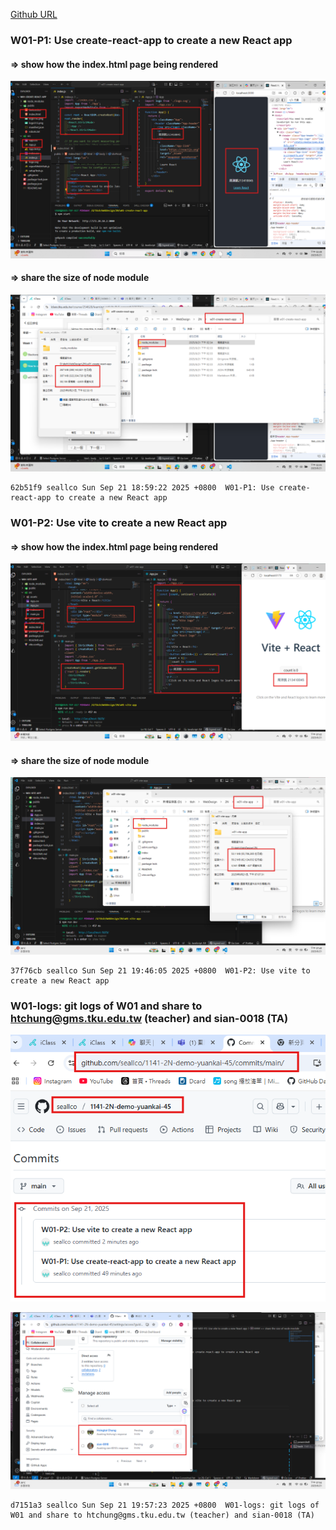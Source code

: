[Github URL](https://github.com/seallco/1141-2N-demo-45.git)

### W01-P1: Use create-react-app to create a new React app
 
#### => show how the index.html page being rendered
 
![](w01-p1-1.png)
 
#### => share the size of node module
 
![](w01-p1-2.png)
 
```
62b51f9 seallco Sun Sep 21 18:59:22 2025 +0800  W01-P1: Use create-react-app to create a new React app
```
### W01-P2: Use vite to create a new React app
 
#### => show how the index.html page being rendered
 
![](w01-p2-1.png)
 
#### => share the size of node module
 
![](w01-p2-2.png)
 
```
37f76cb seallco Sun Sep 21 19:46:05 2025 +0800  W01-P2: Use vite to create a new React app
```
### W01-logs: git logs of W01 and share to htchung@gms.tku.edu.tw (teacher) and sian-0018 (TA)
 
![](w01-logs.png)
 
![](w01-share.png)

```
d7151a3 seallco Sun Sep 21 19:57:23 2025 +0800  W01-logs: git logs of W01 and share to htchung@gms.tku.edu.tw (teacher) and sian-0018 (TA)
```
